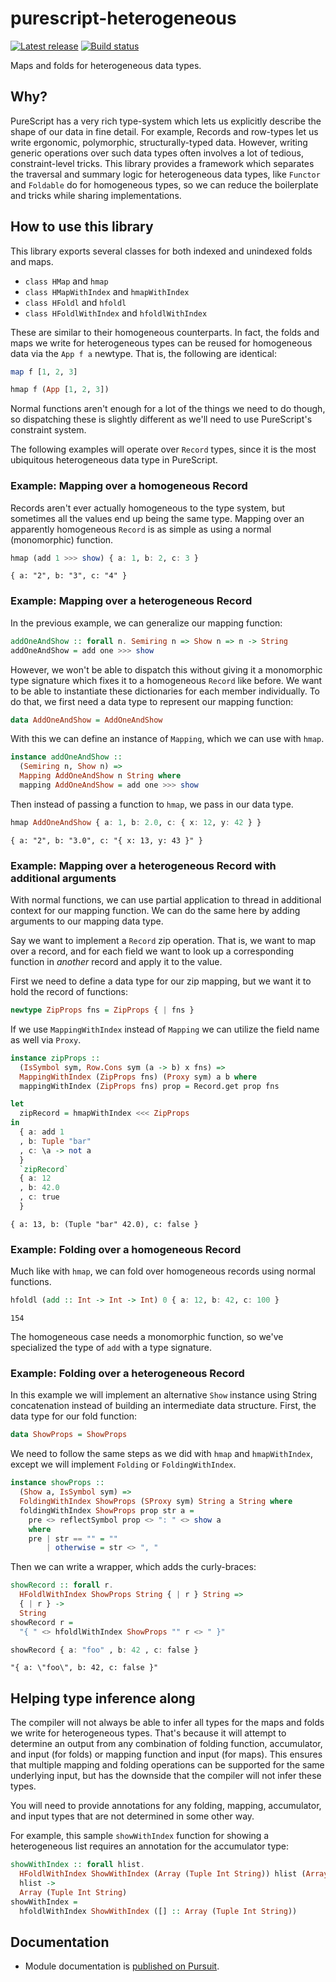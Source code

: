 # purescript-heterogeneous

[![Latest release](http://img.shields.io/github/release/natefaubion/purescript-heterogeneous.svg)](https://github.com/natefaubion/purescript-heterogeneous/releases)
[![Build status](https://travis-ci.org/natefaubion/purescript-heterogeneous.svg?branch=master)](https://travis-ci.org/natefaubion/purescript-heterogeneous)

Maps and folds for heterogeneous data types.

## Why?

PureScript has a very rich type-system which lets us explicitly describe the
shape of our data in fine detail. For example, Records and row-types let us
write ergonomic, polymorphic, structurally-typed data. However, writing generic
operations over such data types often involves a lot of tedious, constraint-level
tricks. This library provides a framework which separates the traversal and
summary logic for heterogeneous data types, like `Functor` and `Foldable` do for
homogeneous types, so we can reduce the boilerplate and tricks while sharing
implementations.

## How to use this library

This library exports several classes for both indexed and unindexed folds and maps.

* `class HMap` and `hmap`
* `class HMapWithIndex` and `hmapWithIndex`
* `class HFoldl` and `hfoldl`
* `class HFoldlWithIndex` and `hfoldlWithIndex`

These are similar to their homogeneous counterparts. In fact, the folds and maps we
write for heterogeneous types can be reused for homogeneous data via the `App f a`
newtype. That is, the following are identical:

```purescript
map f [1, 2, 3]
```
```purescript
hmap f (App [1, 2, 3])
```

Normal functions aren't enough for a lot of the things we need to do though, so
dispatching these is slightly different as we'll need to use PureScript's constraint
system.

The following examples will operate over `Record` types, since it is the most
ubiquitous heterogeneous data type in PureScript.

### Example: Mapping over a homogeneous Record

Records aren't ever actually homogeneous to the type system, but sometimes all the
values end up being the same type. Mapping over an apparently homogeneous `Record`
is as simple as using a normal (monomorphic) function.

```purescript
hmap (add 1 >>> show) { a: 1, b: 2, c: 3 }
```
```
{ a: "2", b: "3", c: "4" }
```

### Example: Mapping over a heterogeneous Record

In the previous example, we can generalize our mapping function:

```purescript
addOneAndShow :: forall n. Semiring n => Show n => n -> String
addOneAndShow = add one >>> show
```

However, we won't be able to dispatch this without giving it a monomorphic type
signature which fixes it to a homogeneous `Record` like before. We want to be able to
instantiate these dictionaries for each member individually. To do that, we first
need a data type to represent our mapping function:

```purescript
data AddOneAndShow = AddOneAndShow
```

With this we can define an instance of `Mapping`, which we can use with `hmap`.

```purescript
instance addOneAndShow ::
  (Semiring n, Show n) =>
  Mapping AddOneAndShow n String where
  mapping AddOneAndShow = add one >>> show
```

Then instead of passing a function to `hmap`, we pass in our data type.

```purescript
hmap AddOneAndShow { a: 1, b: 2.0, c: { x: 12, y: 42 } }
```
```
{ a: "2", b: "3.0", c: "{ x: 13, y: 43 }" }
```

### Example: Mapping over a heterogeneous Record with additional arguments

With normal functions, we can use partial application to thread in additional
context for our mapping function. We can do the same here by adding arguments
to our mapping data type.

Say we want to implement a `Record` zip operation. That is, we want to map over
a record, and for each field we want to look up a corresponding function in
_another_ record and apply it to the value.

First we need to define a data type for our zip mapping, but we want it to hold
the record of functions:

```purescript
newtype ZipProps fns = ZipProps { | fns }
```

If we use `MappingWithIndex` instead of `Mapping` we can utilize the field name
as well via `Proxy`.

```purescript
instance zipProps ::
  (IsSymbol sym, Row.Cons sym (a -> b) x fns) =>
  MappingWithIndex (ZipProps fns) (Proxy sym) a b where
  mappingWithIndex (ZipProps fns) prop = Record.get prop fns
```

```purescript
let
  zipRecord = hmapWithIndex <<< ZipProps
in
  { a: add 1
  , b: Tuple "bar"
  , c: \a -> not a
  }
  `zipRecord`
  { a: 12
  , b: 42.0
  , c: true
  }
```
```
{ a: 13, b: (Tuple "bar" 42.0), c: false }
```

### Example: Folding over a homogeneous Record

Much like with `hmap`, we can fold over homogeneous records using normal functions.

```purescript
hfoldl (add :: Int -> Int -> Int) 0 { a: 12, b: 42, c: 100 }
```
```
154
```

The homogeneous case needs a monomorphic function, so we've specialized the type of
`add` with a type signature.

### Example: Folding over a heterogeneous Record

In this example we will implement an alternative `Show` instance using String
concatenation instead of building an intermediate data structure. First, the
data type for our fold function:

```purescript
data ShowProps = ShowProps
```

We need to follow the same steps as we did with `hmap` and `hmapWithIndex`,
except we will implement `Folding` or `FoldingWithIndex`.

```purescript
instance showProps ::
  (Show a, IsSymbol sym) =>
  FoldingWithIndex ShowProps (SProxy sym) String a String where
  foldingWithIndex ShowProps prop str a =
    pre <> reflectSymbol prop <> ": " <> show a
    where
    pre | str == "" = ""
        | otherwise = str <> ", "
```

Then we can write a wrapper, which adds the curly-braces:

```purescript
showRecord :: forall r.
  HFoldlWithIndex ShowProps String { | r } String =>
  { | r } ->
  String
showRecord r =
  "{ " <> hfoldlWithIndex ShowProps "" r <> " }"
```

```purescript
showRecord { a: "foo" , b: 42 , c: false }
```
```
"{ a: \"foo\", b: 42, c: false }"
```

## Helping type inference along

The compiler will not always be able to infer all types for the maps and folds
we write for heterogeneous types. That's because it will attempt to determine
an output from any combination of folding function, accumulator, and input (for
folds) or mapping function and input (for maps). This ensures that multiple
mapping and folding operations can be supported for the same underlying input,
but has the downside that the compiler will not infer these types.

You will need to provide annotations for any folding, mapping, accumulator, and
input types that are not determined in some other way.

For example, this sample `showWithIndex` function for showing a heterogeneous
list requires an annotation for the accumulator type:

```purescript
showWithIndex :: forall hlist.
  HFoldlWithIndex ShowWithIndex (Array (Tuple Int String)) hlist (Array (Tuple Int String)) =>
  hlist ->
  Array (Tuple Int String)
showWithIndex =
  hfoldlWithIndex ShowWithIndex ([] :: Array (Tuple Int String))
```

## Documentation

- Module documentation is [published on Pursuit](http://pursuit.purescript.org/packages/purescript-heterogeneous).
